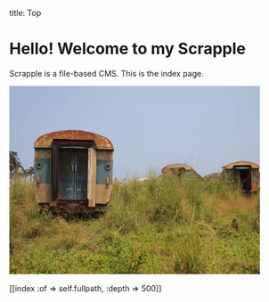 title: Top

Hello! Welcome to my Scrapple
=============================

Scrapple is a file-based CMS.
This is the index page.

![Trainyard](trainyard.jpg)

[[index :of => self.fullpath, :depth => 500]]

